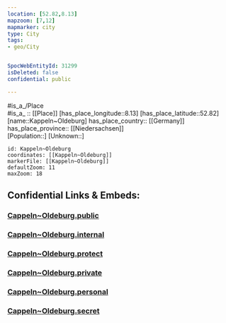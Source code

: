 ```yaml
---
location: [52.82,8.13] 
mapzoom: [7,12] 
mapmarker: city 
type: City
tags:
- geo/City


SpocWebEntityId: 31299
isDeleted: false
confidential: public

---
```

#is_a_/Place  
#is_a_ :: [[Place]] 
[has_place_longitude::8.13] 
[has_place_latitude::52.82] 
[name::Kappeln~Oldeburg] 
has_place_country:: [[Germany]]  
has_place_province:: [[Niedersachsen]]  
[Population::] 
[Unknown::] 


```leaflet
id: Kappeln~Oldeburg
coordinates: [[Kappeln~Oldeburg]] 
markerFile: [[Kappeln~Oldeburg]] 
defaultZoom: 11 
maxZoom: 18
```


## Confidential Links & Embeds: 

### [Cappeln~Oldeburg.public](/_public/\Earth\Continent\Europe\Europe~Central\Germany\Germany~West\Niedersachsen\counties~Niedersachsen\Cloppenburg\cities~Cloppenburg\Emstek\boroughs~EmstekCappeln~Oldeburg.public.md) 

### [Cappeln~Oldeburg.internal](/_internal/\Earth\Continent\Europe\Europe~Central\Germany\Germany~West\Niedersachsen\counties~Niedersachsen\Cloppenburg\cities~Cloppenburg\Emstek\boroughs~EmstekCappeln~Oldeburg.internal.md) 

### [Cappeln~Oldeburg.protect](/_protect/\Earth\Continent\Europe\Europe~Central\Germany\Germany~West\Niedersachsen\counties~Niedersachsen\Cloppenburg\cities~Cloppenburg\Emstek\boroughs~EmstekCappeln~Oldeburg.protect.md) 

### [Cappeln~Oldeburg.private](/_private/\Earth\Continent\Europe\Europe~Central\Germany\Germany~West\Niedersachsen\counties~Niedersachsen\Cloppenburg\cities~Cloppenburg\Emstek\boroughs~EmstekCappeln~Oldeburg.private.md) 

### [Cappeln~Oldeburg.personal](/_personal/\Earth\Continent\Europe\Europe~Central\Germany\Germany~West\Niedersachsen\counties~Niedersachsen\Cloppenburg\cities~Cloppenburg\Emstek\boroughs~EmstekCappeln~Oldeburg.personal.md) 

### [Cappeln~Oldeburg.secret](/_secret/\Earth\Continent\Europe\Europe~Central\Germany\Germany~West\Niedersachsen\counties~Niedersachsen\Cloppenburg\cities~Cloppenburg\Emstek\boroughs~EmstekCappeln~Oldeburg.secret.md)

